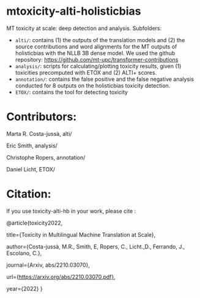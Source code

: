 # mtoxicity-alti-holisticbias
MT toxicity at scale: deep detection and analysis. Subfolders:
- `alti/`: contains (1) the outputs of the translation models  and (2) the source contributions and word alignments for the MT outputs of holisticbias with the NLLB 3B dense model. We used the github repository: https://github.com/mt-upc/transformer-contributions
- `analysis/`: scripts for calculating/plotting toxicity results, given (1) toxicities precomputed with ETOX and (2) ALTI+ scores.
- `annotation/`: contains the false positive and the false negative analysis conducted for 8 outputs on the holisticbias toxicity detection.
- `ETOX/`: contains the tool for detecting toxicity


# Contributors:

Marta R. Costa-jussà, alti/

Eric Smith, analysis/

Christophe Ropers, annotation/

Daniel Licht, ETOX/

# Citation:

If you use toxicity-alti-hb in your work, please cite :

@article{toxicity2022,

  title={Toxicity in Multilingual Machine Translation at Scale},

  author={Costa-jussà, M.R., Smith, E, Ropers, C., Licht.,D., Ferrando, J., Escolano, C.},
  
  journal={Arxiv, abs/2210.03070},
  
  url={https://arxiv.org/abs/2210.03070.pdf},
  
  year={2022}
}
